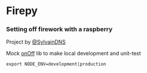 # Firepy 
### Setting off firework with a raspberry 

Project by [@SylvainDNS](https://github.com/sylvainDNS) 

Mock [onOff](https://github.com/fivdi/onoff) lib to make local development and unit-test

```export NODE_ENV=development|production```